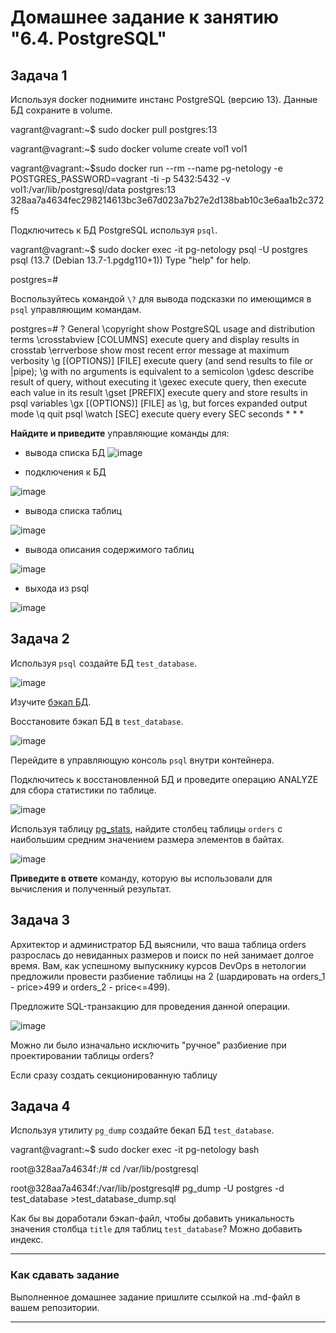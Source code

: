 # Домашнее задание к занятию "6.4. PostgreSQL"

## Задача 1

Используя docker поднимите инстанс PostgreSQL (версию 13). Данные БД сохраните в volume.

vagrant@vagrant:~$ sudo docker pull postgres:13

vagrant@vagrant:~$ sudo docker volume create vol1
vol1

vagrant@vagrant:~$sudo docker run --rm --name pg-netology -e POSTGRES_PASSWORD=vagrant -ti -p 5432:5432 -v vol1:/var/lib/postgresql/data postgres:13
328aa7a4634fec298214613bc3e67d023a7b27e2d138bab10c3e6aa1b2c372f5

Подключитесь к БД PostgreSQL используя `psql`.

vagrant@vagrant:~$ sudo docker exec -it pg-netology psql -U postgres
psql (13.7 (Debian 13.7-1.pgdg110+1))
Type "help" for help.

postgres=#

Воспользуйтесь командой `\?` для вывода подсказки по имеющимся в `psql` управляющим командам.

postgres=# \?
General
  \copyright             show PostgreSQL usage and distribution terms
  \crosstabview [COLUMNS] execute query and display results in crosstab
  \errverbose            show most recent error message at maximum verbosity
  \g [(OPTIONS)] [FILE]  execute query (and send results to file or |pipe);
                         \g with no arguments is equivalent to a semicolon
  \gdesc                 describe result of query, without executing it
  \gexec                 execute query, then execute each value in its result
  \gset [PREFIX]         execute query and store results in psql variables
  \gx [(OPTIONS)] [FILE] as \g, but forces expanded output mode
  \q                     quit psql
  \watch [SEC]           execute query every SEC seconds
  *
  *
  *

**Найдите и приведите** управляющие команды для:
- вывода списка БД
![image](https://user-images.githubusercontent.com/91233405/169825508-ac04a2c1-b7e8-4b6f-8b53-60521a053737.png)

- подключения к БД

![image](https://user-images.githubusercontent.com/91233405/169826483-5a58b416-42a2-4642-a177-ff7d8bac48ce.png)


- вывода списка таблиц

![image](https://user-images.githubusercontent.com/91233405/169826594-0098c7e8-0574-4d0a-a172-5c67364c8860.png)


- вывода описания содержимого таблиц

![image](https://user-images.githubusercontent.com/91233405/169826810-d366919d-8424-4227-8189-3b188788ee18.png)


- выхода из psql

![image](https://user-images.githubusercontent.com/91233405/169826865-0602df9a-5f39-42f1-a1ab-e7c5ad651218.png)


## Задача 2

Используя `psql` создайте БД `test_database`.

![image](https://user-images.githubusercontent.com/91233405/169832528-4aecfb3b-85fe-43a5-9b27-54a3d36bcd02.png)



Изучите [бэкап БД](https://github.com/netology-code/virt-homeworks/tree/master/06-db-04-postgresql/test_data).

Восстановите бэкап БД в `test_database`.

![image](https://user-images.githubusercontent.com/91233405/169837750-14522166-c4a3-429d-bc4a-754923e8ec8e.png)


Перейдите в управляющую консоль `psql` внутри контейнера.



Подключитесь к восстановленной БД и проведите операцию ANALYZE для сбора статистики по таблице.

![image](https://user-images.githubusercontent.com/91233405/169838692-9b9265ce-214e-42c1-ae64-d559cde71230.png)


Используя таблицу [pg_stats](https://postgrespro.ru/docs/postgresql/12/view-pg-stats), найдите столбец таблицы `orders` 
с наибольшим средним значением размера элементов в байтах.

![image](https://user-images.githubusercontent.com/91233405/169838858-8abdd07f-c45c-4c1c-8271-9e69d672d5b8.png)


**Приведите в ответе** команду, которую вы использовали для вычисления и полученный результат.

## Задача 3

Архитектор и администратор БД выяснили, что ваша таблица orders разрослась до невиданных размеров и
поиск по ней занимает долгое время. Вам, как успешному выпускнику курсов DevOps в нетологии предложили
провести разбиение таблицы на 2 (шардировать на orders_1 - price>499 и orders_2 - price<=499).

Предложите SQL-транзакцию для проведения данной операции.

![image](https://user-images.githubusercontent.com/91233405/169839697-6f50aa4d-31fa-4f9f-8bc1-b7e8fa6f5d88.png)


Можно ли было изначально исключить "ручное" разбиение при проектировании таблицы orders?

Если сразу создать секционированную таблицу

## Задача 4

Используя утилиту `pg_dump` создайте бекап БД `test_database`.

vagrant@vagrant:~$ sudo docker exec -it pg-netology bash

root@328aa7a4634f:/# cd /var/lib/postgresql

root@328aa7a4634f:/var/lib/postgresql# pg_dump -U postgres -d test_database >test_database_dump.sql

Как бы вы доработали бэкап-файл, чтобы добавить уникальность значения столбца `title` для таблиц `test_database`?
Можно добавить индекс.

---

### Как cдавать задание

Выполненное домашнее задание пришлите ссылкой на .md-файл в вашем репозитории.

---
